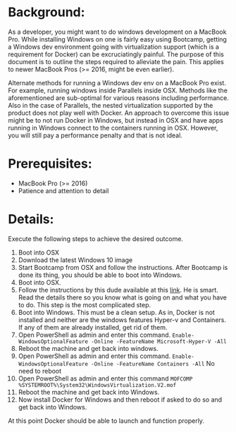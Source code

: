 # Background:

As a developer, you might want to do windows development on a MacBook Pro. While installing Windows on one is fairly easy using Bootcamp, getting a Windows dev environment going with virtualization support (which is a requirement for Docker) can be excruciatingly painful. The purpose of this document is to outline the steps required to alleviate the pain. This applies to newer MacBook Pros (>= 2016, might be even earlier).

Alternate methods for running a Windows dev env on a MacBook Pro exist. For example, running windows inside Parallels inside OSX. Methods like the aforementioned are sub-optimal for various reasons including performance. Also in the case of Parallels, the nested virtualization supported by the product does not play well with Docker. An approach to overcome this issue might be to not run Docker in Windows, but instead in OSX and have apps running in Windows connect to the containers running in OSX. However, you will still pay a performance penalty and that is not ideal.

# Prerequisites:

- MacBook Pro (>= 2016)
- Patience and attention to detail

# Details:

Execute the following steps to achieve the desired outcome.

1. Boot into OSX
2. Download the latest Windows 10 image
3. Start Bootcamp from OSX and follow the instructions. After Bootcamp is done its thing, you should be able to boot into Windows.
4. Boot into OSX.
5. Follow the instructions by this dude available at this [link](http://nuts4.net/post/hack-force-vt-x-to-be-always-on-when-booting-to-windows-on-your-macbook). He is smart. Read the details there so you know what is going on and what you have to do. This step is the most complicated step.
6. Boot into Windows. This must be a clean setup. As in, Docker is not installed and neither are the windows features Hyper-v and Containers. If any of them are already installed, get rid of them.
7. Open PowerShell as admin and enter this command. 
`Enable-WindowsOptionalFeature -Online -FeatureName Microsoft-Hyper-V -All`
8. Reboot the machine and get back into windows.
9. Open PowerShell as admin and enter this command. 
`Enable-WindowsOptionalFeature -Online -FeatureName Containers -All` No need to reboot
10. Open PowerShell as admin and enter this command 
`MOFCOMP %SYSTEMROOT%\System32\WindowsVirtualization.V2.mof`
11. Reboot the machine and get back into Windows.
12. Now install Docker for Windows and then reboot if asked to do so and get back into Windows.

At this point Docker should be able to launch and function properly.